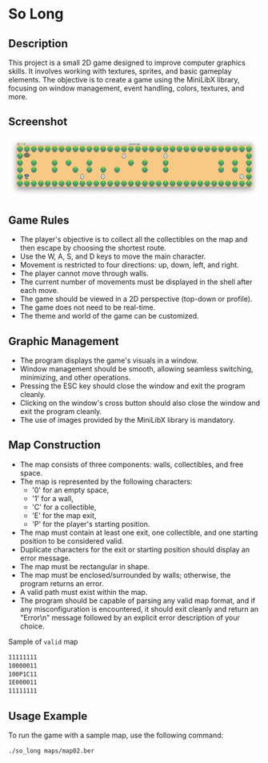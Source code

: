 # So Long

## Description

This project is a small 2D game designed to improve computer graphics skills. It involves working with textures, sprites, and basic gameplay elements. The objective is to create a game using the MiniLibX library, focusing on window management, event handling, colors, textures, and more.


## Screenshot
![map02 preview](./solong/public/map02.png)

## Game Rules

- The player's objective is to collect all the collectibles on the map and then escape by choosing the shortest route.
- Use the W, A, S, and D keys to move the main character.
- Movement is restricted to four directions: up, down, left, and right.
- The player cannot move through walls.
- The current number of movements must be displayed in the shell after each move.
- The game should be viewed in a 2D perspective (top-down or profile).
- The game does not need to be real-time.
- The theme and world of the game can be customized.

## Graphic Management

- The program displays the game's visuals in a window.
- Window management should be smooth, allowing seamless switching, minimizing, and other operations.
- Pressing the ESC key should close the window and exit the program cleanly.
- Clicking on the window's cross button should also close the window and exit the program cleanly.
- The use of images provided by the MiniLibX library is mandatory.

## Map Construction

- The map consists of three components: walls, collectibles, and free space.
- The map is represented by the following characters:
  - '0' for an empty space,
  - '1' for a wall,
  - 'C' for a collectible,
  - 'E' for the map exit,
  - 'P' for the player's starting position.
- The map must contain at least one exit, one collectible, and one starting position to be considered valid.
- Duplicate characters for the exit or starting position should display an error message.
- The map must be rectangular in shape.
- The map must be enclosed/surrounded by walls; otherwise, the program returns an error.
- A valid path must exist within the map.
- The program should be capable of parsing any valid map format, and if any misconfiguration is encountered, it should exit cleanly and return an "Error\n" message followed by an explicit error description of your choice.


Sample of `valid` map
``` bash
11111111
10000011
100P1C11
1E000011
11111111
```

## Usage Example

To run the game with a sample map, use the following command:

```
./so_long maps/map02.ber
```

